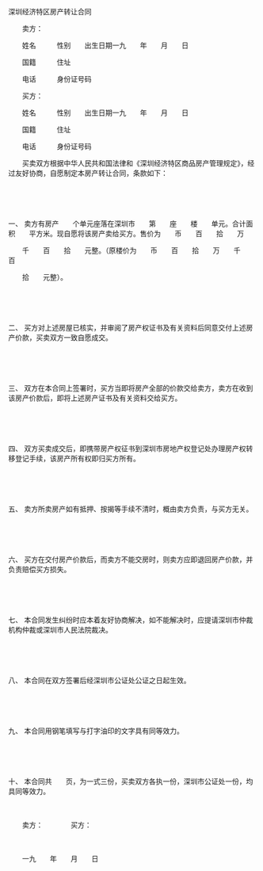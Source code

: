 



深圳经济特区房产转让合同



 

　　卖方：

　　姓名　　　性别　　出生日期一九　　年　　月　　日

　　国籍　　　住址

　　电话　　　身份证号码

　　买方：

　　姓名　　　性别　　出生日期一九　　年　　月　　日

　　国籍　　　住址

　　电话　　　身份证号码

　　买卖双方根据中华人民共和国法律和《深圳经济特区商品房产管理规定》，经过友好协商，自愿制定本房产转让合同，条款如下：

　　

　　

一、
卖方有房产　　个单元座落在深圳市　　第　　座　　楼　　单元。合计面积　　平方米。现自愿将该房产卖给买方。售价为　　币　　百　　拾　　万　

　　千　　百　　拾　　元整。（原楼价为　　币　　百　　拾　　万　　千　　百

　　拾　　元整）。

　　

　　

二、
买方对上述房屋已核实，并审阅了房产权证书及有关资料后同意交付上述房产价款，买卖双方一致自愿成交。

　　

　　

三、
双方在本合同上签署时，买方当即将房产全部的价款交给卖方，卖方在收到该房产价款后，即将上述房产证书及有关资料交给买方。

　　

　　

四、
双方买卖成交后，即携带房产权征书到深圳市房地产权登记处办理房产权转移登记手续，该房产所有权即归买方所有。

　　

　　

五、
卖方所卖房产如有抵押、按揭等手续不清时，概由卖方负责，与买方无关。

　　

　　

六、
买方在交付房产价款后，而卖方不能交房时，则卖方应即退回房产价款，并负责赔偿买方损失。

　　

　　

七、
本合同发生纠纷时应本着友好协商解决，如不能解决时，应提请深圳市仲裁机构仲裁或深圳市人民法院裁决。

　　

　　

八、
本合同在双方签署后经深圳市公证处公证之日起生效。

　　

　　

九、
本合同用钢笔填写与打字油印的文字具有同等效力。

　　

　　

十、
本合同共　　页，为一式三份，买卖双方各执一份，深圳市公证处一份，均具同等效力。

　　

　　卖方：　　　　买方：

　　　　　　　

　　一九　　年　　月　　日